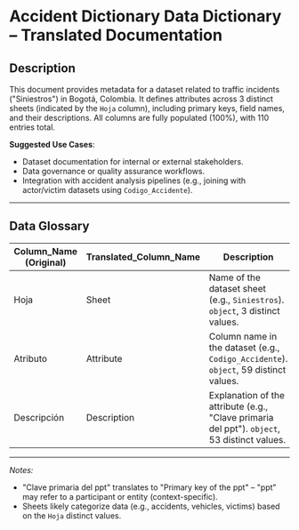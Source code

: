 # Accident Dictionary Data Dictionary – Translated Documentation  

## Description  
This document provides metadata for a dataset related to traffic incidents ("Siniestros") in Bogotá, Colombia. It defines attributes across 3 distinct sheets (indicated by the `Hoja` column), including primary keys, field names, and their descriptions. All columns are fully populated (100%), with 110 entries total.  

**Suggested Use Cases**:  
- Dataset documentation for internal or external stakeholders.  
- Data governance or quality assurance workflows.  
- Integration with accident analysis pipelines (e.g., joining with actor/victim datasets using `Codigo_Accidente`).  

---

## Data Glossary  

| Column_Name (Original) | Translated_Column_Name | Description                                                                 |
|-------------------------|-------------------------|-----------------------------------------------------------------------------|
| Hoja                    | Sheet                   | Name of the dataset sheet (e.g., `Siniestros`). `object`, 3 distinct values.|
| Atributo                | Attribute               | Column name in the dataset (e.g., `Codigo_Accidente`). `object`, 59 distinct values. |
| Descripción             | Description             | Explanation of the attribute (e.g., "Clave primaria del ppt"). `object`, 53 distinct values. |

---  
*Notes:*  
- "Clave primaria del ppt" translates to "Primary key of the ppt" – "ppt" may refer to a participant or entity (context-specific).  
- Sheets likely categorize data (e.g., accidents, vehicles, victims) based on the `Hoja` distinct values.  